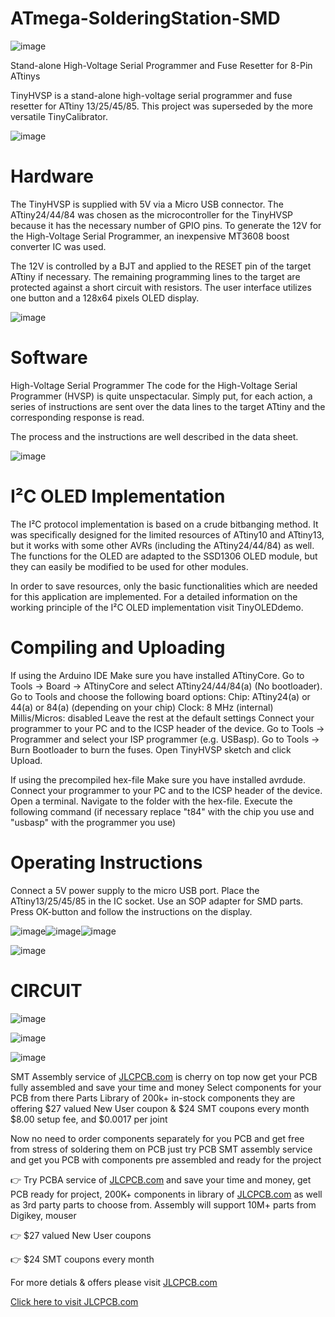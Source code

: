 # ATmega-SolderingStation-SMD

![image](https://user-images.githubusercontent.com/19898602/161411367-82505b68-44f8-4dbc-8081-3d66040bf90b.png)

Stand-alone High-Voltage Serial Programmer and Fuse Resetter for 8-Pin ATtinys


TinyHVSP is a stand-alone high-voltage serial programmer and fuse resetter for ATtiny 13/25/45/85. This project was superseded by the more versatile TinyCalibrator.

![image](https://user-images.githubusercontent.com/19898602/161411380-33ae840a-a475-418f-bb31-1a10526cb567.png)


# Hardware

The TinyHVSP is supplied with 5V via a Micro USB connector. The ATtiny24/44/84 was chosen as the microcontroller for the TinyHVSP because it has the necessary number of GPIO pins. To generate the 12V for the High-Voltage Serial Programmer, an inexpensive MT3608 boost converter IC was used.

The 12V is controlled by a BJT and applied to the RESET pin of the target ATtiny if necessary. The remaining programming lines to the target are protected against a short circuit with resistors. The user interface utilizes one button and a 128x64 pixels OLED display.

![image](https://user-images.githubusercontent.com/19898602/161411404-ca3d7238-95f0-4006-959d-fd46727fb77c.png)


# Software 

High-Voltage Serial Programmer
The code for the High-Voltage Serial Programmer (HVSP) is quite unspectacular. Simply put, for each action, a series of instructions are sent over the data lines to the target ATtiny and the corresponding response is read. 

The process and the instructions are well described in the data sheet.

![image](https://user-images.githubusercontent.com/19898602/161411416-38a443c3-2d49-41ba-a598-0775248571ee.png)


# I²C OLED Implementation

The I²C protocol implementation is based on a crude bitbanging method. 
It was specifically designed for the limited resources of ATtiny10 and ATtiny13, but it works with some other AVRs (including the ATtiny24/44/84) as well. The functions for the OLED are adapted to the SSD1306 OLED module, but they can easily be modified to be used for other modules. 

In order to save resources, only the basic functionalities which are needed for this application are implemented. For a detailed information on the working principle of the I²C OLED implementation visit TinyOLEDdemo.


# Compiling and Uploading

If using the Arduino IDE
Make sure you have installed ATtinyCore.
Go to Tools -> Board -> ATtinyCore and select ATtiny24/44/84(a) (No bootloader).
Go to Tools and choose the following board options:
Chip: ATtiny24(a) or 44(a) or 84(a) (depending on your chip)
Clock: 8 MHz (internal)
Millis/Micros: disabled
Leave the rest at the default settings
Connect your programmer to your PC and to the ICSP header of the device.
Go to Tools -> Programmer and select your ISP programmer (e.g. USBasp).
Go to Tools -> Burn Bootloader to burn the fuses.
Open TinyHVSP sketch and click Upload.


If using the precompiled hex-file
Make sure you have installed avrdude.
Connect your programmer to your PC and to the ICSP header of the device.
Open a terminal.
Navigate to the folder with the hex-file.
Execute the following command (if necessary replace "t84" with the chip you use and "usbasp" with the programmer you use)

# Operating Instructions

Connect a 5V power supply to the micro USB port.
Place the ATtiny13/25/45/85 in the IC socket. Use an SOP adapter for SMD parts.
Press OK-button and follow the instructions on the display.

![image](https://user-images.githubusercontent.com/19898602/161411455-269058c2-78ec-4a5c-a93b-0b54480e75d1.png)![image](https://user-images.githubusercontent.com/19898602/161411457-0b542154-a9d7-433f-813e-ab357963158b.png)![image](https://user-images.githubusercontent.com/19898602/161411459-fd80f207-b121-41aa-b3ab-6c18d7a477dc.png)


![image](https://user-images.githubusercontent.com/19898602/161411465-d1a48700-1156-40e6-8b36-1c7e60898e4d.png)

# CIRCUIT
![image](https://user-images.githubusercontent.com/19898602/161411477-c861b76e-66e8-4ff0-b3e7-d5ee2dfe98e6.png)

![image](https://user-images.githubusercontent.com/19898602/161411487-4d689823-aeda-4b6f-bb0f-219ecf9add38.png)

![image](https://user-images.githubusercontent.com/19898602/159014034-3c9a50c3-61c3-40d2-836d-9cadc2317d33.png)


SMT Assembly service of [JLCPCB.com](https://jlcpcb.com/IAT) is cherry on top now get your PCB fully assembled and save your time and money
Select components for your PCB from there Parts Library of 200k+ in-stock components
they are offering $27 valued New User coupon  & $24 SMT coupons every month
$8.00 setup fee, and $0.0017  per joint

Now no need to order components separately for you PCB and get free from stress of soldering them on PCB just try PCB SMT assembly service and get you PCB with components pre assembled and ready for the project


👉 Try PCBA service of [JLCPCB.com](https://jlcpcb.com/IAT) and save your time and money, get PCB ready for project, 200K+ components in library of [JLCPCB.com](https://jlcpcb.com/IAT) as well as 3rd party         parts to choose from. 
    Assembly will support 10M+ parts from Digikey, mouser
    
👉 $27 valued New User coupons 

👉 $24 SMT coupons every month


For more detials & offers please visit [JLCPCB.com](https://jlcpcb.com/IAT)


[Click here to visit JLCPCB.com](https://jlcpcb.com/IAT)






